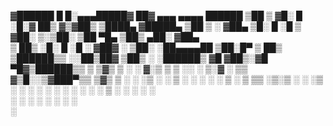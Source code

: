 ▓██████   █     █░▄▄▄█████▓ ██▓     ▄▄▄       ▄▄▄▄    ██████ 
▒██    ▒  ▓█░ █ ░█░▓  ██▒ ▓▒▓██▒    ▒████▄    ▓█████▄ ▒██    ▒ 
░ ▓██▄    ▒█░ █ ░█ ▒ ▓██░ ▒░▒██░    ▒██  ▀█▄  ▒██▒ ▄██░ ▓██▄   
  ▒   ██▒ ░█░ █ ░█ ░ ▓██▓ ░ ▒██░    ░██▄▄▄▄██ ▒██░█▀    ▒   ██▒
▒██████▒▒ ░░██▒██▓   ▒██▒ ░ ░██████▒ ▓█   ▓██▒░▓█  ▀█▓▒██████▒▒
▒ ▒▓▒ ▒ ░ ░ ▓░▒ ▒    ▒ ░░   ░ ▒░▓  ░ ▒▒   ▓▒█░░▒▓███▀▒▒ ▒▓▒ ▒ ░
░ ░▒  ░ ░   ▒ ░ ░      ░    ░ ░ ▒  ░  ▒   ▒▒ ░▒░▒   ░ ░ ░▒  ░ ░
░  ░  ░     ░   ░    ░        ░ ░     ░   ▒    ░    ░ ░  ░  ░  
      ░       ░                 ░  ░      ░  ░ ░            ░  
                                               ░               
